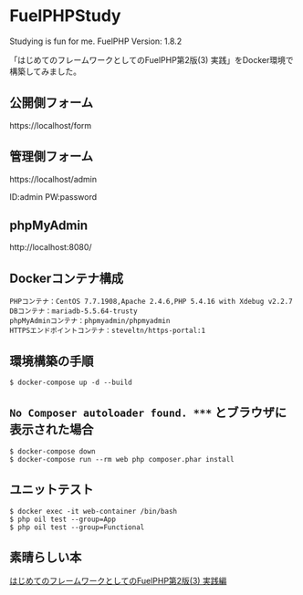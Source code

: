 # FuelPHPStudy
Studying is fun for me. FuelPHP Version: 1.8.2

「はじめてのフレームワークとしてのFuelPHP第2版(3) 実践」をDocker環境で構築してみました。

## 公開側フォーム
https://localhost/form

## 管理側フォーム
https://localhost/admin

ID:admin PW:password

## phpMyAdmin
http://localhost:8080/

## Dockerコンテナ構成
```
PHPコンテナ：CentOS 7.7.1908,Apache 2.4.6,PHP 5.4.16 with Xdebug v2.2.7
DBコンテナ：mariadb-5.5.64-trusty
phpMyAdminコンテナ：phpmyadmin/phpmyadmin
HTTPSエンドポイントコンテナ：steveltn/https-portal:1
```

## 環境構築の手順

```
$ docker-compose up -d --build
```

## `No Composer autoloader found. ***` とブラウザに表示された場合

```
$ docker-compose down
$ docker-compose run --rm web php composer.phar install
```


## ユニットテスト
```
$ docker exec -it web-container /bin/bash
$ php oil test --group=App
$ php oil test --group=Functional
```

## 素晴らしい本

<a href="https://tatsu-zine.com/books/fuelphp1st-2nd-3">はじめてのフレームワークとしてのFuelPHP第2版(3) 実践編</a>
